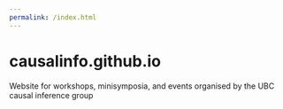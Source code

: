 ```yaml
---
permalink: /index.html
---
```


# causalinfo.github.io
Website for workshops, minisymposia, and events organised by the UBC causal inference group
